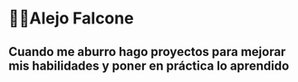 # 🧑‍💻Alejo Falcone

## **Cuando me aburro hago proyectos para mejorar mis habilidades y poner en práctica lo aprendido**